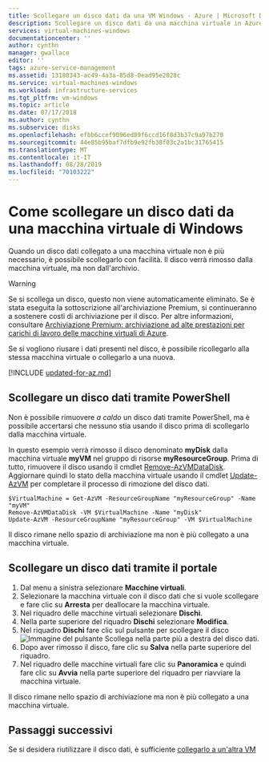 ```yaml
---
title: Scollegare un disco dati da una VM Windows - Azure | Microsoft Docs
description: Scollegare un disco dati da una macchina virtuale in Azure usando il modello di distribuzione Resource Manager.
services: virtual-machines-windows
documentationcenter: ''
author: cynthn
manager: gwallace
editor: ''
tags: azure-service-management
ms.assetid: 13180343-ac49-4a3a-85d8-0ead95e2028c
ms.service: virtual-machines-windows
ms.workload: infrastructure-services
ms.tgt_pltfrm: vm-windows
ms.topic: article
ms.date: 07/17/2018
ms.author: cynthn
ms.subservice: disks
ms.openlocfilehash: efbb6ccef9096ed89f6ccd16f8d3b37c9a97b278
ms.sourcegitcommit: 44e85b95baf7dfb9e92fb38f03c2a1bc31765415
ms.translationtype: MT
ms.contentlocale: it-IT
ms.lasthandoff: 08/28/2019
ms.locfileid: "70103222"
---
```

# <a name="how-to-detach-a-data-disk-from-a-windows-virtual-machine"></a>Come scollegare un disco dati da una macchina virtuale di Windows

Quando un disco dati collegato a una macchina virtuale non è più necessario, è possibile scollegarlo con facilità. Il disco verrà rimosso dalla macchina virtuale, ma non dall'archivio.

> [!WARNING]
> Se si scollega un disco, questo non viene automaticamente eliminato. Se è stata eseguita la sottoscrizione all'archiviazione Premium, si continueranno a sostenere costi di archiviazione per il disco. Per altre informazioni, consultare [Archiviazione Premium: archiviazione ad alte prestazioni per carichi di lavoro delle macchine virtuali di Azure](disks-types.md#billing).

Se si vogliono riusare i dati presenti nel disco, è possibile ricollegarlo alla stessa macchina virtuale o collegarlo a una nuova.

[!INCLUDE [updated-for-az.md](../../../includes/updated-for-az.md)]

## <a name="detach-a-data-disk-using-powershell"></a>Scollegare un disco dati tramite PowerShell

Non è possibile rimuovere *a caldo* un disco dati tramite PowerShell, ma è possibile accertarsi che nessuno stia usando il disco prima di scollegarlo dalla macchina virtuale.

In questo esempio verrà rimosso il disco denominato **myDisk** dalla macchina virtuale **myVM** nel gruppo di risorse **myResourceGroup**. Prima di tutto, rimuovere il disco usando il cmdlet [Remove-AzVMDataDisk](https://docs.microsoft.com/powershell/module/az.compute/remove-azvmdatadisk). Aggiornare quindi lo stato della macchina virtuale usando il cmdlet [Update-AzVM](https://docs.microsoft.com/powershell/module/az.compute/update-azvm) per completare il processo di rimozione del disco dati.

```azurepowershell-interactive
$VirtualMachine = Get-AzVM -ResourceGroupName "myResourceGroup" -Name "myVM"
Remove-AzVMDataDisk -VM $VirtualMachine -Name "myDisk"
Update-AzVM -ResourceGroupName "myResourceGroup" -VM $VirtualMachine
```

Il disco rimane nello spazio di archiviazione ma non è più collegato a una macchina virtuale.

## <a name="detach-a-data-disk-using-the-portal"></a>Scollegare un disco dati tramite il portale

1. Dal menu a sinistra selezionare **Macchine virtuali**.
2. Selezionare la macchina virtuale con il disco dati che si vuole scollegare e fare clic su **Arresta** per deallocare la macchina virtuale.
3. Nel riquadro delle macchine virtuali selezionare **Dischi**.
4. Nella parte superiore del riquadro **Dischi** selezionare **Modifica**.
5. Nel riquadro **Dischi** fare clic sul pulsante per scollegare il disco ![Immagine del pulsante Scollega](./media/detach-disk/detach.png) nella parte più a destra del disco dati.
5. Dopo aver rimosso il disco, fare clic su **Salva** nella parte superiore del riquadro.
6. Nel riquadro delle macchine virtuali fare clic su **Panoramica** e quindi fare clic su **Avvia** nella parte superiore del riquadro per riavviare la macchina virtuale.

Il disco rimane nello spazio di archiviazione ma non è più collegato a una macchina virtuale.

## <a name="next-steps"></a>Passaggi successivi

Se si desidera riutilizzare il disco dati, è sufficiente [collegarlo a un'altra VM](attach-managed-disk-portal.md?toc=%2fazure%2fvirtual-machines%2fwindows%2ftoc.json)
